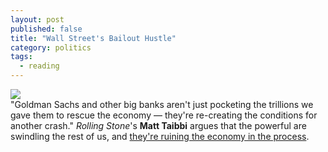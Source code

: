 ```yaml
---
layout: post
published: false
title: "Wall Street's Bailout Hustle"
category: politics
tags: 
  - reading
---
```


![](http://upload.wikimedia.org/wikipedia/commons/6/65/Wall_Street_Sign_NYC.jpg)<br>
"Goldman Sachs and other big banks aren't just pocketing the trillions we gave them to rescue the economy — they're re-creating the conditions for another crash." _Rolling Stone_'s **Matt Taibbi** argues that the powerful are swindling the rest of us, and <a href="https://stellar.mit.edu/S/course/21W/fa13/21W.737/courseMaterial/topics/topic8/readings/Wall_Street's_Bailout_Hustle_-_Taibbi/Wall_Street's_Bailout_Hustle_-_Taibbi.docx">they're ruining the economy in the process</a>.